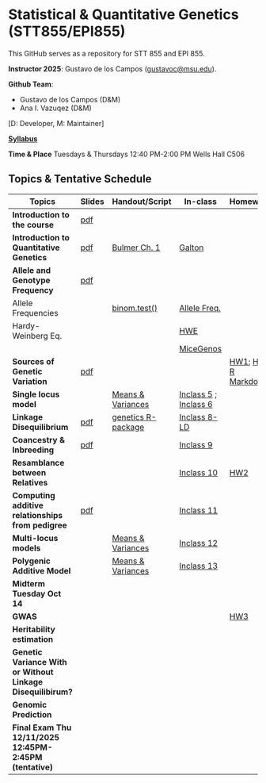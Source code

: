 # Statistical & Quantitative Genetics (STT855/EPI855)


This GitHub serves as a repository for STT 855 and EPI 855.

**Instructor 2025**:  Gustavo de los Campos (gustavoc@msu.edu).

**Github Team**:
  - Gustavo de los Campos (D&M)
  - Ana I. Vazuqez (D&M)

[D: Developer, M: Maintainer]



**[Syllabus](https://www.dropbox.com/scl/fi/y2utgtsowmmxbp77rxlec/STT855_EPI855_Syllabus_Fall_2025.pdf?rlkey=5k3eg5bz7szohqklgw7sk0mzu&dl=0)**

**Time & Place** Tuesdays & Thursdays 12:40 PM-2:00 PM Wells Hall C506

## Topics & Tentative Schedule



| Topics | Slides | Handout/Script| In-class | Homework|
|----|----|---|---|----|
|**Introduction to the course** | [pdf](https://www.dropbox.com/scl/fi/4ub3wm7jp0jnoy7wgle63/0-CourseStructureAndRules.pdf?rlkey=5tgw8y0mhvc15fov7at1eupw8&dl=0) |  |  | |
|**Introduction to Quantitative Genetics** | [pdf](https://www.dropbox.com/scl/fi/wh8wp00t1p9gcyrdt5xo5/1-AbriefHistoryOfQuantiativeGenetics.pdf?rlkey=jed38em86mb2bp7uquly7hg2b&dl=0) | [Bulmer Ch. 1](https://www.dropbox.com/scl/fi/gw3j39wuslcr9fl9a0atx/Bulmer_Intro.pdf?rlkey=few0iou7shvyb1hu91jd2wfta&dl=0) | [Galton](https://github.com/gdlc/STAT_GEN/blob/main/INCLASS/Galton.md) | |
| **Allele and Genotype Frequency** | [pdf](https://www.dropbox.com/scl/fi/p2xedzyiqdgohhf7t3ikk/4-FrequenciesAndHardyWeinberg.pdf?rlkey=kac98rf39pn37fci445rv7j9e&dl=0) |   | | |
| Allele Frequencies  |  | [binom.test()](https://github.com/gdlc/STAT_GEN/blob/main/HANDOUTS/BINOMIAL_CI.pdf)| [Allele Freq.](https://github.com/gdlc/STAT_GEN/blob/main/INCLASS/AlleleFreq.md) | 
| Hardy-Weinberg Eq. | | | [HWE](https://github.com/gdlc/STAT_GEN/blob/main/INCLASS/HWE.md)  | 
|  | | | [MiceGenos](https://github.com/gdlc/STAT_GEN/blob/main/INCLASS/miceGenomes.md) | 
| **Sources of Genetic Variation** | [pdf](https://www.dropbox.com/scl/fi/pctkzw48fny4psckh0pje/5-ChangesInAlleleFrequency.pdf?rlkey=bvorwd2a110o9b1qy0fykehin&dl=0) |  |  | [HW1](https://github.com/gdlc/STAT_GEN/blob/main/HW/HW1_TEMPLATE.pdf); [HW1 R Markdown](https://github.com/gdlc/STAT_GEN/blob/main/HW/HW1_TEMPLATE.Rmd) |
| **Single locus model** |  | [Means & Variances](https://github.com/gdlc/STAT_GEN/blob/main/HANDOUTS/MEANS_AND_VARIANCE.pdf) | [Inclass 5](https://github.com/gdlc/STAT_GEN/blob/main/INCLASS/5-Single_Locus.md) ;       [Inclass 6](https://github.com/gdlc/STAT_GEN/blob/main/INCLASS/6-AlleleSubstituion.md)|
| **Linkage Disequilibrium** | [pdf](https://www.dropbox.com/scl/fi/tmo2sxdtqh51q6nkb94cm/7_LD.pdf?rlkey=5eqndqxwl3j6jfftv1r8foje1&dl=1) | [genetics R-package](https://github.com/gdlc/STAT_GEN/blob/main/HANDOUTS/LD_and_HWE_geneticsR.md) | [Inclass 8-LD](https://github.com/gdlc/STAT_GEN/blob/main/INCLASS/8_LD.md) |
| **Coancestry & Inbreeding** | [pdf](https://www.dropbox.com/scl/fi/3bon8cgwwok4humo44wku/8_KINSHIP_AND_PHENOTYPIC_RESEMBLANCE_ONE_LOCUS.pdf?rlkey=yfqee5cd5e2anyyk7jnrm213j&dl=0)  |  | [Inclass 9](https://github.com/gdlc/STAT_GEN/blob/main/INCLASS/9_COANCESTRY.md) |
| **Resamblance between Relatives** |  |  | [Inclass 10](https://github.com/gdlc/STAT_GEN/blob/main/INCLASS/10_RESEMBLANCE.md) | [HW2](https://github.com/gdlc/STAT_GEN/blob/main/HW/HW2_LD_AND_Kinship.pdf) |
| **Computing additive relationships from pedigree** | [pdf](https://github.com/gdlc/STAT_GEN/blob/main/HANDOUTS/PEDIGREE_TOOLS.pdf) |  | [Inclass 11](https://github.com/gdlc/STAT_GEN/blob/main/INCLASS/11_PEDIGREE_TOOLS.md) |
| **Multi-locus models** |  | [Means & Variances](https://github.com/gdlc/STAT_GEN/blob/main/HANDOUTS/MEANS_AND_VARIANCES.pdf)  | [Inclass 12](https://github.com/gdlc/STAT_GEN/blob/main/INCLASS/12_TWO_LOCUS_ADDITIVE_MODEL.md)|
| **Polygenic Additive Model** |  | [Means & Variances](https://github.com/gdlc/STAT_GEN/blob/main/HANDOUTS/MEANS_AND_VARIANCES.pdf)  | [Inclass 13](https://github.com/gdlc/STAT_GEN/blob/main/INCLASS/13_SELECTION_TWO_LOCI.md)|
| **Midterm Tuesday Oct 14** |  |  | |
| **GWAS** |  |  | | [HW3](https://github.com/gdlc/STAT_GEN/blob/main/HW/HW3_GWAS/HW_3_GWAS.pdf)|
| **Heritability estimation** |  |  | |
| **Genetic Variance With or Without Linkage Disequilibirum?** |  |  | |
| **Genomic Prediction** |  |  | |
| **Final Exam  Thu 12/11/2025 12:45PM-2:45PM (tentative)** |  |  | |

